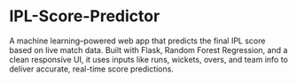 # IPL-Score-Predictor
A machine learning–powered web app that predicts the final IPL score based on live match data. Built with Flask, Random Forest Regression, and a clean responsive UI, it uses inputs like runs, wickets, overs, and team info to deliver accurate, real-time score predictions.
